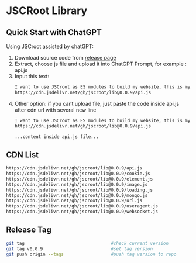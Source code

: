 # JSCRoot Library

## Quick Start with ChatGPT

Using JSCroot assisted by chatGPT:
1. Download source code from [release page](https://github.com/jscroot/lib/releases)
2. Extract, choose js file and upload it into ChatGPT Prompt, for example : api.js
3. Input this text:
   ```txt
   I want to use JSCroot as ES modules to build my website, this is my library file from:
   https://cdn.jsdelivr.net/gh/jscroot/lib@0.0.9/api.js
   ```
4. Other option: if you cant upload file, just paste the code inside api.js after cdn url with several new line
   ```txt
   I want to use JSCroot as ES modules to build my website, this is my library file from:
   https://cdn.jsdelivr.net/gh/jscroot/lib@0.0.9/api.js

   ...content inside api.js file...
   ```

## CDN List
```txt
https://cdn.jsdelivr.net/gh/jscroot/lib@0.0.9/api.js
https://cdn.jsdelivr.net/gh/jscroot/lib@0.0.9/cookie.js
https://cdn.jsdelivr.net/gh/jscroot/lib@0.0.9/element.js
https://cdn.jsdelivr.net/gh/jscroot/lib@0.0.9/image.js
https://cdn.jsdelivr.net/gh/jscroot/lib@0.0.9/loading.js
https://cdn.jsdelivr.net/gh/jscroot/lib@0.0.9/mongo.js
https://cdn.jsdelivr.net/gh/jscroot/lib@0.0.9/url.js
https://cdn.jsdelivr.net/gh/jscroot/lib@0.0.9/useragent.js
https://cdn.jsdelivr.net/gh/jscroot/lib@0.0.9/websocket.js
```
## Release Tag
```sh
git tag                                 #check current version
git tag v0.0.9                          #set tag version
git push origin --tags                  #push tag version to repo
```